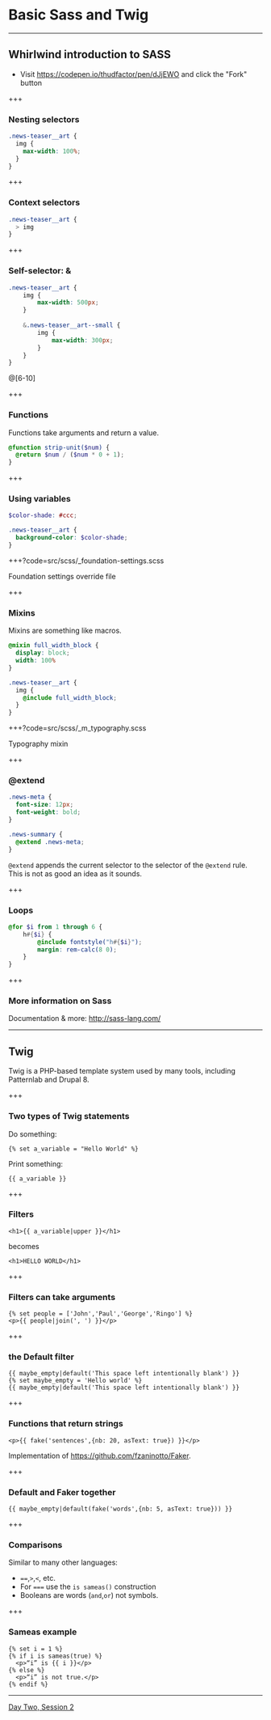 # Basic Sass and Twig

---

## Whirlwind introduction to SASS

- Visit https://codepen.io/thudfactor/pen/dJjEWO and click the "Fork" button

+++

### Nesting selectors

```scss
.news-teaser__art {
  img {
    max-width: 100%;
  }
}
```

+++ 

### Context selectors

```scss
.news-teaser__art {
  > img
}
```

+++


### Self-selector: &

```scss
.news-teaser__art {
	img {
		max-width: 500px;
	}	
	
	&.news-teaser__art--small {
		img {
			max-width: 300px;	
		}
	}
}
```

@[6-10]

+++

### Functions

Functions take arguments and return a value. 

```scss
@function strip-unit($num) {
  @return $num / ($num * 0 + 1);
}
```

+++

### Using variables 

```scss
$color-shade: #ccc;

.news-teaser__art {
  background-color: $color-shade;
}
```

+++?code=src/scss/_foundation-settings.scss

Foundation settings override file

+++

### Mixins

Mixins are something like macros.

```scss
@mixin full_width_block {
  display: block;
  width: 100%
}

.news-teaser__art {
  img {
    @include full_width_block;
  }
}
```

+++?code=src/scss/_m_typography.scss

Typography mixin  

+++

### @extend

```scss
.news-meta {
  font-size: 12px;
  font-weight: bold;
}

.news-summary {
  @extend .news-meta;
}
```

`@extend` appends the current selector to the selector of the `@extend` rule. This is not as good an idea as it sounds.

+++

### Loops

```scss
@for $i from 1 through 6 {
	h#{$i} {
		@include fontstyle("h#{$i}");
		margin: rem-calc(8 0);
	}
}
```

+++

### More information on Sass

Documentation & more: http://sass-lang.com/

---

## Twig 

Twig is a PHP-based template system used by many tools, including Patternlab and Drupal 8.

+++ 

### Two types of Twig statements

Do something: 

```twig
{% set a_variable = "Hello World" %}
```

Print something: 

```twig
{{ a_variable }}
```

+++

### Filters

```twig
<h1>{{ a_variable|upper }}</h1>
```

becomes

```twig
<h1>HELLO WORLD</h1>
```

+++ 
### Filters can take arguments

```twig
{% set people = ['John','Paul','George','Ringo'] %}
<p>{{ people|join(', ') }}</p>
```

+++
### the Default filter

```twig
{{ maybe_empty|default('This space left intentionally blank') }}
{% set maybe_empty = 'Hello world' %}
{{ maybe_empty|default('This space left intentionally blank') }}
```

+++
### Functions that return strings

```twig
<p>{{ fake('sentences',{nb: 20, asText: true}) }}</p>
```

Implementation of https://github.com/fzaninotto/Faker.

+++ 

### Default and Faker together

```twig
{{ maybe_empty|default(fake('words',{nb: 5, asText: true})) }}
```

+++

### Comparisons

Similar to many other languages:

- `==`,`>`,`<`, etc.
- For `===` use the `is sameas()` construction
- Booleans are words (`and`,`or`) not symbols.

+++

### Sameas example

```twig
{% set i = 1 %}
{% if i is sameas(true) %}
  <p>“i” is {{ i }}</p>
{% else %}
  <p>“i” is not true.</p>
{% endif %}
```

---

[Day Two, Session 2](https://gitpitch.com/thudfactor/coi-training?p=14)